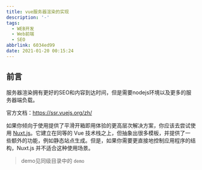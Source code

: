 ```yaml
---
title: vue服务器渲染的实现
description: '-'
tags:
  - WEB开发
  - Web前端
  - SEO
abbrlink: 6034ed99
date: 2021-01-20 00:15:24
---
```




## 前言

服务器渲染拥有更好的SEO和内容到达时间，但是需要nodejs环境以及更多的服务器端负载。



官方文档：https://ssr.vuejs.org/zh/



如果你倾向于使用提供了平滑开箱即用体验的更高层次解决方案，你应该去尝试使用 [Nuxt.js](https://nuxtjs.org/)。它建立在同等的 Vue 技术栈之上，但抽象出很多模板，并提供了一些额外的功能，例如静态站点生成。但是，如果你需要更直接地控制应用程序的结构，Nuxt.js 并不适合这种使用场景。



>  demo见同级目录中的 `demo`

